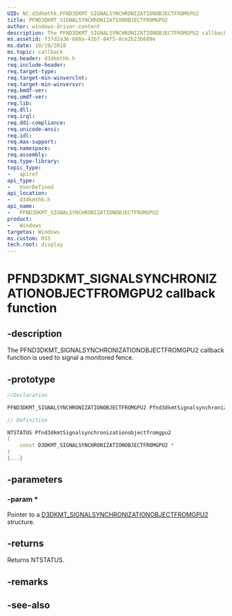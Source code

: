 ```yaml
---
UID: NC:d3dkmthk.PFND3DKMT_SIGNALSYNCHRONIZATIONOBJECTFROMGPU2
title: PFND3DKMT_SIGNALSYNCHRONIZATIONOBJECTFROMGPU2
author: windows-driver-content
description: The PFND3DKMT_SIGNALSYNCHRONIZATIONOBJECTFROMGPU2 callback function is used to signal a monitored fence.
ms.assetid: f37d2a36-680a-43b7-84f5-8ce2b23b609e
ms.date: 10/19/2018
ms.topic: callback
req.header: d3dkmthk.h
req.include-header:
req.target-type:
req.target-min-winverclnt:
req.target-min-winversvr:
req.kmdf-ver:
req.umdf-ver:
req.lib:
req.dll:
req.irql: 
req.ddi-compliance:
req.unicode-ansi:
req.idl:
req.max-support:
req.namespace:
req.assembly:
req.type-library: 
topic_type: 
-	apiref
api_type: 
-	UserDefined
api_location: 
-	d3dkmthk.h
api_name: 
-	PFND3DKMT_SIGNALSYNCHRONIZATIONOBJECTFROMGPU2
product:
-	Windows
targetos: Windows
ms.custom: RS5
tech.root: display
---
```


# PFND3DKMT_SIGNALSYNCHRONIZATIONOBJECTFROMGPU2 callback function

## -description

The PFND3DKMT_SIGNALSYNCHRONIZATIONOBJECTFROMGPU2 callback function is used to signal a monitored fence.

## -prototype

```cpp
//Declaration

PFND3DKMT_SIGNALSYNCHRONIZATIONOBJECTFROMGPU2 Pfnd3dkmtSignalsynchronizationobjectfromgpu2; 

// Definition

NTSTATUS Pfnd3dkmtSignalsynchronizationobjectfromgpu2 
(
	const D3DKMT_SIGNALSYNCHRONIZATIONOBJECTFROMGPU2 *
)
{...}

```

## -parameters

### -param * 

Pointer to a [D3DKMT_SIGNALSYNCHRONIZATIONOBJECTFROMGPU2](ns-d3dkmthk-_d3dkmt_signalsynchronizationobjectfromgpu2.md) structure.

## -returns

Returns NTSTATUS.


## -remarks




## -see-also
